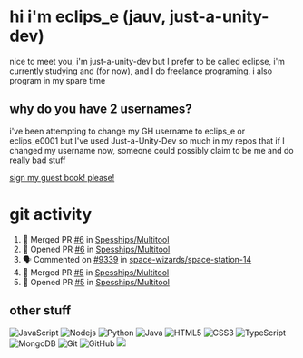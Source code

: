 # hi i'm eclips_e (jauv, just-a-unity-dev)
nice to meet you, i'm just-a-unity-dev but I prefer to be called eclipse, i'm currently studying and (for now), and I do freelance programing. i also program in my spare time

## why do you have 2 usernames?
i've been attempting to change my GH username to eclips_e or eclips_e0001 but I've used Just-a-Unity-Dev so much in my repos that if I changed my username now, someone could possibly claim to be me and do really bad stuff

[sign my guest book! please!](https://github.com/Just-a-Unity-Dev/Just-a-Unity-Dev/issues/new?&body=Sign%20my%20guest%20book%20by%20placing%20your%20name%20in%20the%20title,%20how%27d%20you%20get%20to%20this%20page%20and%20why?%20Don%27t%20forget%20you%20have%20an%20entire%20notebook%20in%20your%20hands!)


# git activity
<!--START_SECTION:activity-->
1. 🎉 Merged PR [#6](https://github.com/Spesships/Multitool/pull/6) in [Spesships/Multitool](https://github.com/Spesships/Multitool)
2. 💪 Opened PR [#6](https://github.com/Spesships/Multitool/pull/6) in [Spesships/Multitool](https://github.com/Spesships/Multitool)
3. 🗣 Commented on [#9339](https://github.com/space-wizards/space-station-14/issues/9339) in [space-wizards/space-station-14](https://github.com/space-wizards/space-station-14)
4. 🎉 Merged PR [#5](https://github.com/Spesships/Multitool/pull/5) in [Spesships/Multitool](https://github.com/Spesships/Multitool)
5. 💪 Opened PR [#5](https://github.com/Spesships/Multitool/pull/5) in [Spesships/Multitool](https://github.com/Spesships/Multitool)
<!--END_SECTION:activity-->

## other stuff

![JavaScript](https://img.shields.io/badge/-JavaScript-black?style=flat-square&logo=javascript)
![Nodejs](https://img.shields.io/badge/-Nodejs-black?style=flat-square&logo=Node.js)
![Python](https://img.shields.io/badge/-Python-black?style=flat-square&logo=Python)
![Java](https://img.shields.io/badge/-java-E34A86?style=flat-square&logo=java)
![HTML5](https://img.shields.io/badge/-HTML5-E34F26?style=flat-square&logo=html5&logoColor=white)
![CSS3](https://img.shields.io/badge/-CSS3-1572B6?style=flat-square&logo=css3)
![TypeScript](https://img.shields.io/badge/-TypeScript-007ACC?style=flat-square&logo=typescript)
![MongoDB](https://img.shields.io/badge/-MongoDB-black?style=flat-square&logo=mongodb)
![Git](https://img.shields.io/badge/-Git-black?style=flat-square&logo=git)
![GitHub](https://img.shields.io/badge/-GitHub-181717?style=flat-square&logo=github)
![](https://github-profile-summary-cards.vercel.app/api/cards/profile-details?username=Just-a-Unity-Dev&theme=solarized_dark)
